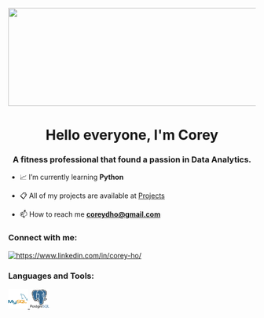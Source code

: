 <p align="center">
  <img width="1500" height="200" src=https://github.com/excelwithcorey/excelwithcorey/assets/153139454/0ee384d7-7324-4b3f-8155-354711df45e5
"">
</p>

<h1 align="center">Hello everyone, I'm Corey</h1>
<h3 align="center">A fitness professional that found a passion in Data Analytics.</h3>

- 📈 I’m currently learning **Python**

- 📋 All of my projects are available at [Projects](https://github.com/excelwithcorey?tab=repositories)

- 📫 How to reach me **coreydho@gmail.com**

<h3 align="left">Connect with me:</h3>
<p align="left">
<a href="https://linkedin.com/in/corey-ho/" target="blank"><img align="center" src="https://raw.githubusercontent.com/rahuldkjain/github-profile-readme-generator/master/src/images/icons/Social/linked-in-alt.svg" alt="https://www.linkedin.com/in/corey-ho/" height="30" width="40" /></a>
</p>

<h3 align="left">Languages and Tools:</h3>
<p align="left"> <a href="https://www.mysql.com/" target="_blank" rel="noreferrer"> <img src="https://raw.githubusercontent.com/devicons/devicon/master/icons/mysql/mysql-original-wordmark.svg" alt="mysql" width="40" height="40"/> </a> <a href="https://www.postgresql.org" target="_blank" rel="noreferrer"> <img src="https://raw.githubusercontent.com/devicons/devicon/master/icons/postgresql/postgresql-original-wordmark.svg" alt="postgresql" width="40" height="40"/> </a> </p>
